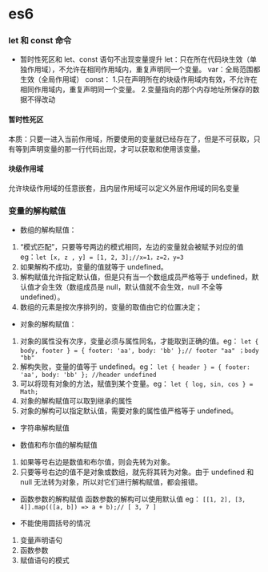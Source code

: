 # es6

### let 和 const 命令

- 暂时性死区和 let、const 语句不出现变量提升
  let：只在所在代码块生效（单独作用域），不允许在相同作用域内，重复声明同一个变量。
  var：全局范围都生效（全局作用域）
  const： 1.只在声明所在的块级作用域内有效，不允许在相同作用域内，重复声明同一个变量。 2.变量指向的那个内存地址所保存的数据不得改动

#### 暂时性死区

本质：只要一进入当前作用域，所要使用的变量就已经存在了，但是不可获取，只有等到声明变量的那一行代码出现，才可以获取和使用该变量。

#### 块级作用域

允许块级作用域的任意嵌套，且内层作用域可以定义外层作用域的同名变量

### 变量的解构赋值

- 数组的解构赋值：

1.  “模式匹配”，只要等号两边的模式相同，左边的变量就会被赋予对应的值 eg：`let [x, z , y] = [1, 2, 3];//x=1，z=2，y=3`
2.  如果解构不成功，变量的值就等于 undefined。
3.  解构赋值允许指定默认值，但是只有当一个数组成员严格等于 undefined，默认值才会生效（数组成员是 null，默认值就不会生效，null 不全等 undefined）。
4.  数组的元素是按次序排列的，变量的取值由它的位置决定；

- 对象的解构赋值：

1. 对象的属性没有次序，变量必须与属性同名，才能取到正确的值。eg： `let { body, footer } = { footer: 'aa', body: 'bb' };// footer "aa" ；body "bb"`
2. 解构失败，变量的值等于 undefined。eg： `let { header } = { footer: 'aa', body: 'bb' }; //header undefined`
3. 可以将现有对象的方法，赋值到某个变量。eg： `let { log, sin, cos } = Math;`
4. 对象的解构赋值可以取到继承的属性
5. 对象的解构可以指定默认值，需要对象的属性值严格等于 undefined。

- 字符串解构赋值

- 数值和布尔值的解构赋值

1. 如果等号右边是数值和布尔值，则会先转为对象。
2. 只要等号右边的值不是对象或数组，就先将其转为对象。由于 undefined 和 null 无法转为对象，所以对它们进行解构赋值，都会报错。

- 函数参数的解构赋值
  函数参数的解构可以使用默认值
  eg： `[[1, 2], [3, 4]].map(([a, b]) => a + b);// [ 3, 7 ]`

* 不能使用圆括号的情况

1. 变量声明语句
2. 函数参数
3. 赋值语句的模式
